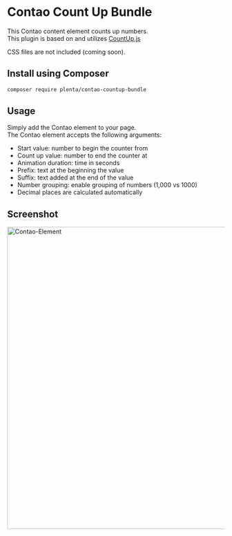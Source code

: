 # Contao Count Up Bundle

This Contao content element counts up numbers.  
This plugin is based on and utilizes [CountUp.js](https://github.com/inorganik/CountUp.js)

CSS files are not included (coming soon).

## Install using Composer

```bash
composer require plenta/contao-countup-bundle
```

## Usage
Simply add the Contao element to your page.  
The Contao element accepts the following arguments:

- Start value: number to begin the counter from
- Count up value: number to end the counter at
- Animation duration: time in seconds
- Prefix: text at the beginning the value
- Suffix: text added at the end of the value
- Number grouping: enable grouping of numbers (1,000 vs 1000)
- Decimal places are calculated automatically


## Screenshot
<img src="https://github.com/plenta/contao-countup-bundle/blob/master/docs/img/contao-element.png?raw=true" width="700" alt="Contao-Element">
